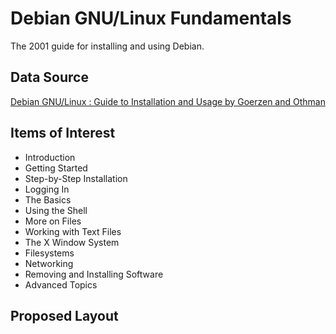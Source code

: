 # Debian GNU/Linux Fundamentals
The 2001 guide for installing and using Debian.

## Data Source
[Debian GNU/Linux : Guide to Installation and Usage by Goerzen and Othman](https://www.gutenberg.org/ebooks/6527)

## Items of Interest
- Introduction
- Getting Started
- Step-by-Step Installation
- Logging In
- The Basics
- Using the Shell
- More on Files
- Working with Text Files
- The X Window System
- Filesystems
- Networking
- Removing and Installing Software
- Advanced Topics

## Proposed Layout
